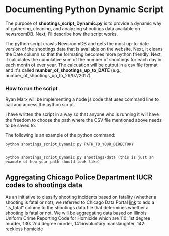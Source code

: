 
# <center> Documenting Python Dynamic Script </center>

The purpose of **shootings_script_Dynamic.py** is to provide a dynamic way of gathering, cleaning, and analyzing shootings data available on newsroomDB. Next, I'll describe how the script works.

The python script crawls NewsroomDB and gets the most up-to-date version of the shootings data that is available on the website. Next, it cleans the Date column so that the formating becomes more python friendly. Next, it calculates the cumulative sum of the number of shootings for each day in each month of ever year. The calcuation will be output in a csv file format and it's called **number_of_shootings_up_to_DATE** (e.g., number_of_shootings_up_to_26/07/2017).
 

### How to run the script

Ryan Marx will be implementing a node js code that uses command line to call and access the python script.

I have written the script in a way so that anyone who is running it will have the freedom to choose the path where the CSV file mentioned above needs to be saved to.

The following is an example of the python command:

```
python shootings_script_Dynamic.py PATH_TO_YOUR_DIRECTORY


python shootings_script_Dynamic.py shootings/data (this is just an example of how your path should look like)

```

## Aggregating Chicago Police Department IUCR codes to shootings data

As an initiative to classify shooting incidents based on fatality (whether a shooting is fatal or not), we referred to Chicago Data Portal [link](https://data.cityofchicago.org/Public-Safety/Chicago-Police-Department-Illinois-Uniform-Crime-R/c7ck-438e/data) to add a "is_fatal" column to the shootings data file that determines whether a shooting is fatal or not. We will be aggregating data based on Illinois Uniform Crime Reporting Code for Homicide which are 110: 1st degree murder, 130: 2nd degree murder, 141:involuntary manslaughter, 142: reckless homicide
